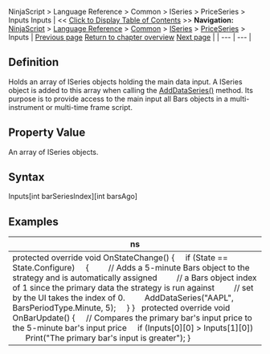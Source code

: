 ﻿
NinjaScript > Language Reference > Common > ISeries<T> > PriceSeries<double> > Inputs
Inputs
| << [Click to Display Table of Contents](inputs.md) >> **Navigation:**     [NinjaScript](ninjascript-1.md) > [Language Reference](language_reference_wip-1.md) > [Common](common-1.md) > [ISeries<T>](iseriest-1.md) > [PriceSeries<double>](priceseries-1.md) > Inputs | [Previous page](input-1.md) [Return to chapter overview](priceseries-1.md) [Next page](low-1.md) |
| --- | --- |
## Definition
Holds an array of ISeries<double> objects holding the main data input. A ISeries<double> object is added to this array when calling the [AddDataSeries()](adddataseries-1.md) method. Its purpose is to provide access to the main input all Bars objects in a multi-instrument or multi-time frame script.
## 
## Property Value
An array of ISeries<double> objects.
 
## Syntax
Inputs[int barSeriesIndex][int barsAgo]
 
## 
## Examples
| ns |
| --- |
| protected override void OnStateChange() {      if (State == State.Configure)      {          // Adds a 5-minute Bars object to the strategy and is automatically assigned          // a Bars object index of 1 since the primary data the strategy is run against          // set by the UI takes the index of 0.          AddDataSeries("AAPL", BarsPeriodType.Minute, 5);      } }   protected override void OnBarUpdate() {      // Compares the primary bar's input price to the 5-minute bar's input price      if (Inputs[0][0] > Inputs[1][0])          Print("The primary bar's input is greater"); } |

